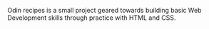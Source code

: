 Odin recipes is a small project geared towards building basic Web Development skills through practice with HTML and CSS.